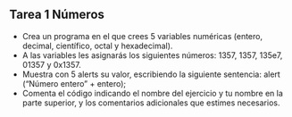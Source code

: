 ## Tarea 1 Números

* Crea un programa en el que crees 5 variables numéricas (entero, decimal,  científico, octal y hexadecimal).
* A las variables les asignarás los siguientes números: 1357, 1357, 135e7,  01357 y 0x1357.
* Muestra con 5 alerts su valor, escribiendo la siguiente sentencia: alert (“Número entero” + entero);
* Comenta el código indicando el nombre del ejercicio y tu nombre en la parte  superior, y los comentarios adicionales que estimes necesarios.
